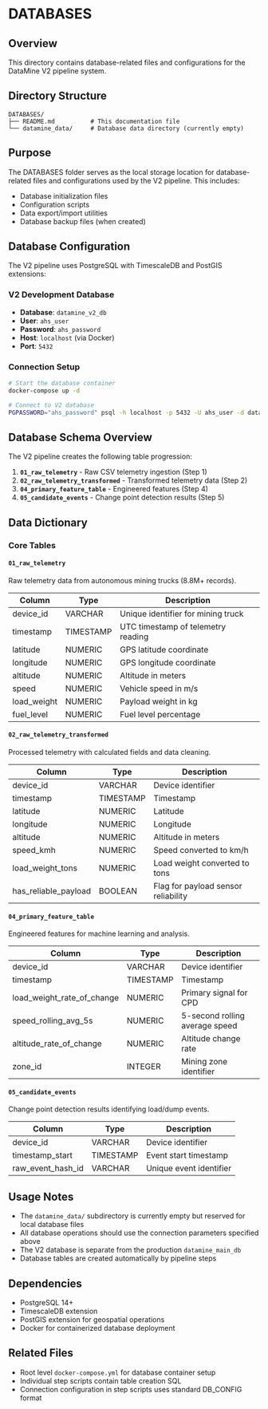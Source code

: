 # DATABASES

## Overview
This directory contains database-related files and configurations for the DataMine V2 pipeline system.

## Directory Structure
```
DATABASES/
├── README.md          # This documentation file
└── datamine_data/     # Database data directory (currently empty)
```

## Purpose
The DATABASES folder serves as the local storage location for database-related files and configurations used by the V2 pipeline. This includes:

- Database initialization files
- Configuration scripts  
- Data export/import utilities
- Database backup files (when created)

## Database Configuration
The V2 pipeline uses PostgreSQL with TimescaleDB and PostGIS extensions:

### V2 Development Database
- **Database**: `datamine_v2_db`
- **User**: `ahs_user`
- **Password**: `ahs_password`
- **Host**: `localhost` (via Docker)
- **Port**: `5432`

### Connection Setup
```bash
# Start the database container
docker-compose up -d

# Connect to V2 database
PGPASSWORD="ahs_password" psql -h localhost -p 5432 -U ahs_user -d datamine_v2_db
```

## Database Schema Overview
The V2 pipeline creates the following table progression:

1. **`01_raw_telemetry`** - Raw CSV telemetry ingestion (Step 1)
2. **`02_raw_telemetry_transformed`** - Transformed telemetry data (Step 2)
3. **`04_primary_feature_table`** - Engineered features (Step 4)
4. **`05_candidate_events`** - Change point detection results (Step 5)

## Data Dictionary

### Core Tables

#### `01_raw_telemetry`
Raw telemetry data from autonomous mining trucks (8.8M+ records).

| Column | Type | Description |
|--------|------|-------------|
| device_id | VARCHAR | Unique identifier for mining truck |
| timestamp | TIMESTAMP | UTC timestamp of telemetry reading |
| latitude | NUMERIC | GPS latitude coordinate |
| longitude | NUMERIC | GPS longitude coordinate |
| altitude | NUMERIC | Altitude in meters |
| speed | NUMERIC | Vehicle speed in m/s |
| load_weight | NUMERIC | Payload weight in kg |
| fuel_level | NUMERIC | Fuel level percentage |

#### `02_raw_telemetry_transformed`
Processed telemetry with calculated fields and data cleaning.

| Column | Type | Description |
|--------|------|-------------|
| device_id | VARCHAR | Device identifier |
| timestamp | TIMESTAMP | Timestamp |
| latitude | NUMERIC | Latitude |
| longitude | NUMERIC | Longitude |  
| altitude | NUMERIC | Altitude in meters |
| speed_kmh | NUMERIC | Speed converted to km/h |
| load_weight_tons | NUMERIC | Load weight converted to tons |
| has_reliable_payload | BOOLEAN | Flag for payload sensor reliability |

#### `04_primary_feature_table`
Engineered features for machine learning and analysis.

| Column | Type | Description |
|--------|------|-------------|
| device_id | VARCHAR | Device identifier |
| timestamp | TIMESTAMP | Timestamp |
| load_weight_rate_of_change | NUMERIC | Primary signal for CPD |
| speed_rolling_avg_5s | NUMERIC | 5-second rolling average speed |
| altitude_rate_of_change | NUMERIC | Altitude change rate |
| zone_id | INTEGER | Mining zone identifier |

#### `05_candidate_events`
Change point detection results identifying load/dump events.

| Column | Type | Description |
|--------|------|-------------|
| device_id | VARCHAR | Device identifier |
| timestamp_start | TIMESTAMP | Event start timestamp |
| raw_event_hash_id | VARCHAR | Unique event identifier |

## Usage Notes

- The `datamine_data/` subdirectory is currently empty but reserved for local database files
- All database operations should use the connection parameters specified above
- The V2 database is separate from the production `datamine_main_db`
- Database tables are created automatically by pipeline steps

## Dependencies

- PostgreSQL 14+
- TimescaleDB extension
- PostGIS extension for geospatial operations
- Docker for containerized database deployment

## Related Files

- Root level `docker-compose.yml` for database container setup
- Individual step scripts contain table creation SQL
- Connection configuration in step scripts uses standard DB_CONFIG format